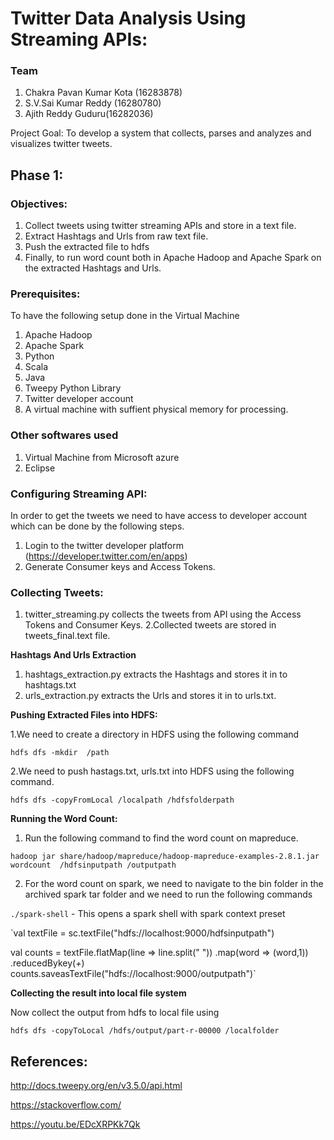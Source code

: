 # Twitter Data Analysis Using Streaming APIs:

### Team
1) Chakra Pavan Kumar Kota (16283878)
2) S.V.Sai Kumar Reddy (16280780)
3) Ajith Reddy Guduru(16282036)

 Project Goal: To develop a system that collects, parses and analyzes and visualizes twitter tweets.

 ## Phase 1:

 ### Objectives: 
 
  1. Collect tweets using twitter streaming APIs and store in a text file.
  2. Extract Hashtags and Urls from raw text file.
  3. Push the extracted file to hdfs
  4. Finally, to run word count both in Apache Hadoop and Apache Spark on the extracted Hashtags and Urls.

 ### Prerequisites:
 To have the following setup done in the Virtual Machine
 1. Apache Hadoop
 2. Apache Spark
 3. Python
 4. Scala
 5. Java
 6. Tweepy Python Library
 7. Twitter developer account
 8. A virtual machine with suffient physical memory for processing.
 
 ### Other softwares used
 1. Virtual Machine from Microsoft azure
 2. Eclipse

### Configuring Streaming API:
In order to get the tweets we need to have access to developer account which can be done by the following steps.
1. Login to the twitter developer platform (https://developer.twitter.com/en/apps)
2. Generate Consumer keys and Access Tokens.


### Collecting Tweets:

1. twitter_streaming.py collects the tweets from API using the Access Tokens and Consumer Keys.
2.Collected tweets are stored in tweets_final.text file.

**Hashtags And Urls Extraction**
1. hashtags_extraction.py extracts the Hashtags and stores it in to hashtags.txt 
2. urls_extraction.py extracts the Urls and stores it in to urls.txt.

**Pushing Extracted Files into HDFS:**

1.We need to create a directory in HDFS using the following command

  `hdfs dfs -mkdir  /path`

2.We need to push hastags.txt, urls.txt into HDFS using the following command.

  `hdfs dfs -copyFromLocal /localpath /hdfsfolderpath`

**Running the Word Count:**

1. Run the following command to find the word count on mapreduce.
  
  `hadoop jar share/hadoop/mapreduce/hadoop-mapreduce-examples-2.8.1.jar wordcount  /hdfsinputpath /outputpath`

2. For the word count on spark, we need to navigate to the bin folder in the archived spark tar folder
   and we need to run the following commands
 
  `./spark-shell` - This opens a spark shell with spark context preset
  
  `val textFile = sc.textFile("hdfs://localhost:9000/hdfsinputpath")
  
  val counts = textFile.flatMap(line => line.split(" "))
  .map(word => (word,1))
  .reducedBykey(_+_)
  counts.saveasTextFile("hdfs://localhost:9000/outputpath")`

**Collecting the result into local file system**

Now collect the output from hdfs to local file using

  `hdfs dfs -copyToLocal /hdfs/output/part-r-00000 /localfolder`


## References:
http://docs.tweepy.org/en/v3.5.0/api.html

https://stackoverflow.com/

https://youtu.be/EDcXRPKk7Qk



  


 
